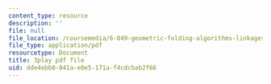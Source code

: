```yaml
---
content_type: resource
description: ''
file: null
file_location: /coursemedia/6-849-geometric-folding-algorithms-linkages-origami-polyhedra-fall-2012/dde4ebb0041ae0e5171af4cdcbab2f66_5lO7gBJEzH4.pdf
file_type: application/pdf
resourcetype: Document
title: 3play pdf file
uid: dde4ebb0-041a-e0e5-171a-f4cdcbab2f66
---
```

